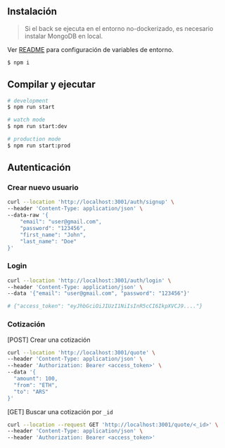 ## Instalación

> Si el back se ejecuta en el entorno no-dockerizado, es necesario instalar MongoDB en local.

Ver [README](https://github.com/ctomatis/koywe-challenge?tab=readme-ov-file#configur%C3%A1-las-variables-de-entorno-de-cada-aplicaci%C3%B3n) para configuración de variables de entorno.

```bash
$ npm i
```

## Compilar y ejecutar

```bash
# development
$ npm run start

# watch mode
$ npm run start:dev

# production mode
$ npm run start:prod
```

## Autenticación

### Crear nuevo usuario
```bash
curl --location 'http://localhost:3001/auth/signup' \
--header 'Content-Type: application/json' \
--data-raw '{
    "email": "user@gmail.com",
    "password": "123456",
    "first_name": "John",
    "last_name": "Doe"
}'
```

### Login

```bash
curl --location 'http://localhost:3001/auth/login' \
--header 'Content-Type: application/json' \
--data '{"email": "user@gmail.com", "password": "123456"}'

# {"access_token": "eyJhbGciOiJIUzI1NiIsInR5cCI6IkpXVCJ9...."}
```

### Cotización

[POST] Crear una cotización

```bash
curl --location 'http://localhost:3001/quote' \
--header 'Content-Type: application/json' \
--header 'Authorization: Bearer <access_token>' \
--data '{
  "amount": 100,
  "from": "ETH",
  "to": "ARS"
}'
```

[GET] Buscar una cotización por ``_id``
```bash
curl --location --request GET 'http://localhost:3001/quote/<_id>' \
--header 'Content-Type: application/json' \
--header 'Authorization: Bearer <access_token>'
```